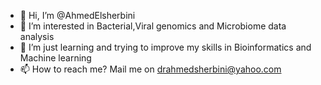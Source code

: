 - 👋 Hi, I’m @AhmedElsherbini
- 👀 I’m interested in Bacterial,Viral genomics and Microbiome data analysis
- 🌱 I’m just learning and trying to improve my skills in Bioinformatics and Machine learning
- 📫 How to reach me? Mail me on drahmedsherbini@yahoo.com

<!---
AhmedElsherbini/AhmedElsherbini is a ✨ special ✨ repository because its `README.md` (this file) appears on your GitHub profile.
You can click the Preview link to take a look at your changes.
--->
